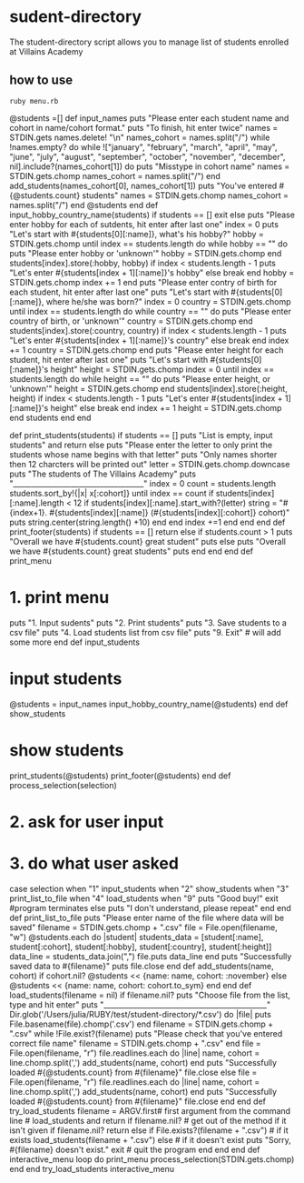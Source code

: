 # sudent-directory #
The student-directory script allows you to manage list of students enrolled at Villains Academy

## how to use ##
```shell
ruby menu.rb
```
@students =[]
def input_names
  puts "Please enter each student name and cohort in name/cohort format."
  puts "To finish, hit enter twice"
  names = STDIN.gets
  names.delete! "\n"
  names_cohort = names.split("/")
  while !names.empty? do
    while !["january", "february", "march", "april", "may", "june", "july", "august", "september", "october", "november", "december", nil].include?(names_cohort[1]) do
      puts "Misstype in cohort name"
      names = STDIN.gets.chomp
      names_cohort = names.split("/")
    end
      add_students(names_cohort[0], names_cohort[1])
      puts "You've entered #{@students.count} students"
      names = STDIN.gets.chomp
      names_cohort = names.split("/")
  end
  @students
end
def input_hobby_country_name(students)
  if students == []
    exit
  else
  puts "Please enter hobby for each of sutdents, hit enter after last one"
  index = 0
  puts "Let's start with #{students[0][:name]}, what's his hobby?"
  hobby = STDIN.gets.chomp
  until index == students.length   do
    while hobby == "" do
    puts "Please enter hobby or 'unknown'"
    hobby = STDIN.gets.chomp
    end
    students[index].store(:hobby, hobby)
    if index < students.length - 1
     puts "Let's enter #{students[index + 1][:name]}'s hobby"
   else
     break
    end
    hobby = STDIN.gets.chomp
    index += 1
  end
  puts "Please enter contry of birth for each student, hit enter after last one"
  puts "Let's start with #{students[0][:name]}, where he/she was born?"
  index = 0
  country = STDIN.gets.chomp
  until index == students.length do
    while country == "" do
      puts "Please enter country of birth, or 'unknown'"
      country = STDIN.gets.chomp
    end
    students[index].store(:country, country)
    if index < students.length - 1
    puts "Let's enter #{students[index + 1][:name]}'s country"
  else
    break
  end
    index += 1
    country = STDIN.gets.chomp
  end
  puts "Please enter height for each student, hit enter after last one"
  puts "Let's start with #{students[0][:name]}'s height"
  height = STDIN.gets.chomp
  index = 0
  until index == students.length do
    while height == "" do
      puts "Please enter height, or 'unknown'"
      height = STDIN.gets.chomp
    end
    students[index].store(:height, height)
    if index < students.length - 1
    puts "Let's enter #{students[index + 1][:name]}'s height"
  else
    break
  end
    index += 1
    height = STDIN.gets.chomp
  end
  students
end
end

def print_students(students)
  if students == []
  puts "List is empty, input students" and return
  else
  puts "Please enter the letter to only print the students whose name begins with that letter"
  puts "Only names shorter then 12 charcters will be printed out"
  letter = STDIN.gets.chomp.downcase
  puts "The students of The Villains Academy"
  puts "____________________________________"
  index = 0
  count = students.length
  students.sort_by!{|x| x[:cohort]}
  until index == count
    if students[index][:name].length < 12
      if  students[index][:name].start_with?(letter)
        string = "#{index+1}. #{students[index][:name]} (#{students[index][:cohort]} cohort)"
        puts string.center(string.length() +10)
      end
    end
    index +=1
  end
end
end
def print_footer(students)
  if students == []
    return
  else
  if students.count > 1
  puts "Overall we have #{students.count} great student"
  puts
else
  puts "Overall we have #{students.count} great students"
  puts
end
end
end
def print_menu
  # 1. print menu
  puts "1. Input sudents"
  puts "2. Print students"
  puts "3. Save students to a csv file"
  puts "4. Load students list from csv file"
  puts "9. Exit" # will add some more
end
def input_students
  # input students
  @students = input_names
  input_hobby_country_name(@students)
end
def show_students
  # show students
  print_students(@students)
  print_footer(@students)
end
def process_selection(selection)
  # 2. ask for user input
  # 3. do what user asked
  case selection
  when "1"
  input_students
  when "2"
  show_students
  when "3"
    print_list_to_file
  when "4"
    load_students
  when "9"
    puts "Good buy!"
    exit #program terminates
  else
    puts "I don't understand, please repeat"
  end
end
def print_list_to_file
  puts "Please enter name of the file where data will be saved"
  filename = STDIN.gets.chomp + ".csv"
  file = File.open(filename, "w")
  @students.each do |student|
    students_data = [student[:name], student[:cohort], student[:hobby], student[:country], student[:height]]
    data_line = students_data.join(",")
    file.puts data_line
  end
  puts "Successfully saved data to #{filename}"
  puts
  file.close
end
def add_students(name, cohort)
  if cohort.nil?
    @students << {name: name, cohort: :november}
else
  @students << {name: name, cohort: cohort.to_sym}
end
end
def load_students(filename = nil)
  if filename.nil?
  puts "Choose file from the list, type and hit enter"
  puts "_____________________________________________"
  Dir.glob('/Users/julia/RUBY/test/student-directory/*.csv') do |file|
    puts File.basename(file).chomp('.csv')
  end
  filename = STDIN.gets.chomp + ".csv"
  while !File.exist?(filename)
  puts "Please check that you've entered correct file name"
  filename = STDIN.gets.chomp + ".csv"
  end
  file = File.open(filename, "r")
  file.readlines.each do |line|
    name, cohort = line.chomp.split(',')
    add_students(name, cohort)
  end
  puts "Successfully loaded #{@students.count} from #{filename}"
  file.close
else
  file = File.open(filename, "r")
  file.readlines.each do |line|
    name, cohort = line.chomp.split(',')
    add_students(name, cohort)
  end
  puts "Successfully loaded #{@students.count} from #{filename}"
  file.close
end
end
def try_load_students
  filename = ARGV.first# first argument from the command line
    # load_students and return if filename.nil? # get out of the method if it isn't given
if filename.nil?
   return
else
    if File.exists?(filename + ".csv") # if it exists
      load_students(filename + ".csv")
    else # if it doesn't exist
      puts "Sorry, #{filename} doesn't exist."
      exit # quit the program
    end
  end
end
def interactive_menu
loop do
  print_menu
  process_selection(STDIN.gets.chomp)
end
end
try_load_students
interactive_menu
